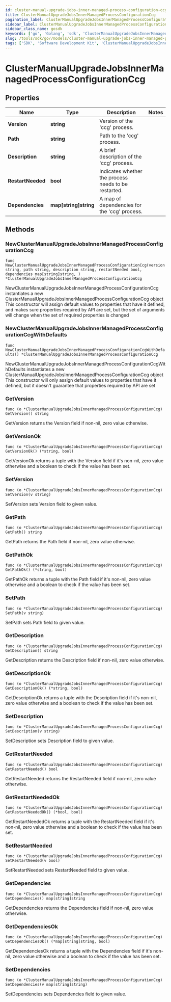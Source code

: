 ```yaml
---
id: cluster-manual-upgrade-jobs-inner-managed-process-configuration-ccg
title: ClusterManualUpgradeJobsInnerManagedProcessConfigurationCcg
pagination_label: ClusterManualUpgradeJobsInnerManagedProcessConfigurationCcg
sidebar_label: ClusterManualUpgradeJobsInnerManagedProcessConfigurationCcg
sidebar_class_name: gosdk
keywords: ['go', 'Golang', 'sdk', 'ClusterManualUpgradeJobsInnerManagedProcessConfigurationCcg', 'ClusterManualUpgradeJobsInnerManagedProcessConfigurationCcg'] 
slug: /tools/sdk/go//models/cluster-manual-upgrade-jobs-inner-managed-process-configuration-ccg
tags: ['SDK', 'Software Development Kit', 'ClusterManualUpgradeJobsInnerManagedProcessConfigurationCcg', 'ClusterManualUpgradeJobsInnerManagedProcessConfigurationCcg']
---
```


# ClusterManualUpgradeJobsInnerManagedProcessConfigurationCcg

## Properties

Name | Type | Description | Notes
------------ | ------------- | ------------- | -------------
**Version** | **string** | Version of the 'ccg' process. | 
**Path** | **string** | Path to the 'ccg' process. | 
**Description** | **string** | A brief description of the 'ccg' process. | 
**RestartNeeded** | **bool** | Indicates whether the process needs to be restarted. | 
**Dependencies** | **map[string]string** | A map of dependencies for the 'ccg' process. | 

## Methods

### NewClusterManualUpgradeJobsInnerManagedProcessConfigurationCcg

`func NewClusterManualUpgradeJobsInnerManagedProcessConfigurationCcg(version string, path string, description string, restartNeeded bool, dependencies map[string]string, ) *ClusterManualUpgradeJobsInnerManagedProcessConfigurationCcg`

NewClusterManualUpgradeJobsInnerManagedProcessConfigurationCcg instantiates a new ClusterManualUpgradeJobsInnerManagedProcessConfigurationCcg object
This constructor will assign default values to properties that have it defined,
and makes sure properties required by API are set, but the set of arguments
will change when the set of required properties is changed

### NewClusterManualUpgradeJobsInnerManagedProcessConfigurationCcgWithDefaults

`func NewClusterManualUpgradeJobsInnerManagedProcessConfigurationCcgWithDefaults() *ClusterManualUpgradeJobsInnerManagedProcessConfigurationCcg`

NewClusterManualUpgradeJobsInnerManagedProcessConfigurationCcgWithDefaults instantiates a new ClusterManualUpgradeJobsInnerManagedProcessConfigurationCcg object
This constructor will only assign default values to properties that have it defined,
but it doesn't guarantee that properties required by API are set

### GetVersion

`func (o *ClusterManualUpgradeJobsInnerManagedProcessConfigurationCcg) GetVersion() string`

GetVersion returns the Version field if non-nil, zero value otherwise.

### GetVersionOk

`func (o *ClusterManualUpgradeJobsInnerManagedProcessConfigurationCcg) GetVersionOk() (*string, bool)`

GetVersionOk returns a tuple with the Version field if it's non-nil, zero value otherwise
and a boolean to check if the value has been set.

### SetVersion

`func (o *ClusterManualUpgradeJobsInnerManagedProcessConfigurationCcg) SetVersion(v string)`

SetVersion sets Version field to given value.


### GetPath

`func (o *ClusterManualUpgradeJobsInnerManagedProcessConfigurationCcg) GetPath() string`

GetPath returns the Path field if non-nil, zero value otherwise.

### GetPathOk

`func (o *ClusterManualUpgradeJobsInnerManagedProcessConfigurationCcg) GetPathOk() (*string, bool)`

GetPathOk returns a tuple with the Path field if it's non-nil, zero value otherwise
and a boolean to check if the value has been set.

### SetPath

`func (o *ClusterManualUpgradeJobsInnerManagedProcessConfigurationCcg) SetPath(v string)`

SetPath sets Path field to given value.


### GetDescription

`func (o *ClusterManualUpgradeJobsInnerManagedProcessConfigurationCcg) GetDescription() string`

GetDescription returns the Description field if non-nil, zero value otherwise.

### GetDescriptionOk

`func (o *ClusterManualUpgradeJobsInnerManagedProcessConfigurationCcg) GetDescriptionOk() (*string, bool)`

GetDescriptionOk returns a tuple with the Description field if it's non-nil, zero value otherwise
and a boolean to check if the value has been set.

### SetDescription

`func (o *ClusterManualUpgradeJobsInnerManagedProcessConfigurationCcg) SetDescription(v string)`

SetDescription sets Description field to given value.


### GetRestartNeeded

`func (o *ClusterManualUpgradeJobsInnerManagedProcessConfigurationCcg) GetRestartNeeded() bool`

GetRestartNeeded returns the RestartNeeded field if non-nil, zero value otherwise.

### GetRestartNeededOk

`func (o *ClusterManualUpgradeJobsInnerManagedProcessConfigurationCcg) GetRestartNeededOk() (*bool, bool)`

GetRestartNeededOk returns a tuple with the RestartNeeded field if it's non-nil, zero value otherwise
and a boolean to check if the value has been set.

### SetRestartNeeded

`func (o *ClusterManualUpgradeJobsInnerManagedProcessConfigurationCcg) SetRestartNeeded(v bool)`

SetRestartNeeded sets RestartNeeded field to given value.


### GetDependencies

`func (o *ClusterManualUpgradeJobsInnerManagedProcessConfigurationCcg) GetDependencies() map[string]string`

GetDependencies returns the Dependencies field if non-nil, zero value otherwise.

### GetDependenciesOk

`func (o *ClusterManualUpgradeJobsInnerManagedProcessConfigurationCcg) GetDependenciesOk() (*map[string]string, bool)`

GetDependenciesOk returns a tuple with the Dependencies field if it's non-nil, zero value otherwise
and a boolean to check if the value has been set.

### SetDependencies

`func (o *ClusterManualUpgradeJobsInnerManagedProcessConfigurationCcg) SetDependencies(v map[string]string)`

SetDependencies sets Dependencies field to given value.



